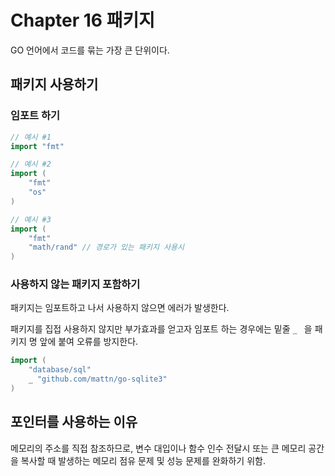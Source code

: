 # Chapter 16 패키지

GO 언어에서 코드를 묶는 가장 큰 단위이다.

## 패키지 사용하기

### 임포트 하기
```go
// 예시 #1
import "fmt"

// 예시 #2
import (
    "fmt"
    "os"
)

// 예시 #3
import (
    "fmt"
    "math/rand" // 경로가 있는 패키지 사용시
)
```

### 사용하지 않는 패키지 포함하기

패키지는 임포트하고 나서 사용하지 않으면 에러가 발생한다.

패키지를 집접 사용하지 않지만 부가효과를 얻고자 임포트 하는 경우에는 밑줄 `_ ` 을 패키지 명 앞에 붙여 오류를 방지한다.

```go
import (
    "database/sql"
    _ "github.com/mattn/go-sqlite3"
)
```

## 포인터를 사용하는 이유

메모리의 주소를 직접 참조하므로, 변수 대입이나 함수 인수 전달시 또는 큰 메모리 공간을 복사할 때 발생하는 메모리 점유 문제 및 성능 문제를 완화하기 위함.

